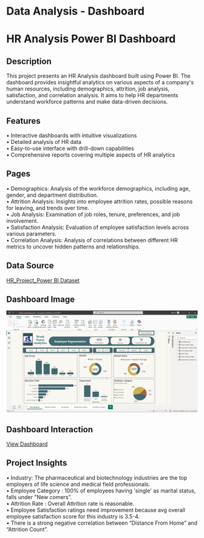 # Data Analysis - Dashboard
# HR Analysis Power BI Dashboard
## Description
This project presents an HR Analysis dashboard built using Power BI. The dashboard provides insightful analytics on various aspects of a company's human resources, including demographics, attrition, job analysis, satisfaction, and correlation analysis. It aims to help HR departments understand workforce patterns and make data-driven decisions.
## Features
•	Interactive dashboards with intuitive visualizations<br>
•	Detailed analysis of HR data<br>
•	Easy-to-use interface with drill-down capabilities<br>
•	Comprehensive reports covering multiple aspects of HR analytics<br>
## Pages
•	Demographics: Analysis of the workforce demographics, including age, gender, and department distribution.<br>
•	Attrition Analysis: Insights into employee attrition rates, possible reasons for leaving, and trends over time.<br>
•	Job Analysis: Examination of job roles, tenure, preferences, and job involvement.<br>
•	Satisfaction Analysis: Evaluation of employee satisfaction levels across various parameters.<br>
•	Correlation Analysis: Analysis of correlations between different HR metrics to uncover hidden patterns and relationships.<br>
## Data Source
<a href = "https://github.com/Poonam3094/Data-Analysis---Dashboard/blob/main/HR_Project_Power%20BI.csv">HR_Project_Power BI Dataset</a>
## Dashboard Image
![Screenshot 2025-03-01 232249](https://github.com/Poonam3094/Data-Analysis---Dashboard/blob/main/Screenshot%202025-03-01%20232249.png)
## Dashboard Interaction
<a href = "https://github.com/Poonam3094/Data-Analysis---Dashboard/blob/main/Screenshot%202025-03-01%20232249.png">View Dashboard</a>
## Project Insights
•	Industry: The pharmaceutical and biotechnology industries are the top employers of life science and medical field professionals.<br>
•	Employee Category : 100% of employees having 'single' as marital status, falls under "New comers".<br>
•	Attrition Rate : Overall Attrition rate is reasonable.<br>
•	Employee Satisfaction ratings need improvement because avg overall employee satisfaction score for this industry is 3.5-4.<br>
•	There is a strong negative correlation between “Distance From Home” and “Attrition Count”.<br>

